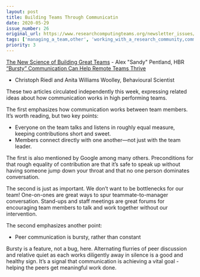 ```yaml
---
layout: post
title: Building Teams Through Communicatin
date: 2020-05-29
issue_number: 26
original_url: https://www.researchcomputingteams.org/newsletter_issues/0026
tags: ['managing_a_team,other', 'working_with_a_research_community,communications_tools']
priority: 3
---
```


<!-- markdownlint-disable MD033 -->
<!-- markdownlint-disable MD041 -->
<!-- markdownlint-disable MD049 -->

[The New Science of Building Great Teams](https://hbr.org/2012/04/the-new-science-of-building-great-teams) - Alex "Sandy" Pentland, HBR<br/>
[“Bursty” Communication Can Help Remote Teams Thrive](https://behavioralscientist.org/bursty-communication-can-help-remote-teams-thrive/)
- Christoph Riedl and Anita Williams Woolley, Behavioural Scientist

These two articles circulated independently this week, expressing related ideas about how communication works in high performing teams.

The first emphasizes how communication works between team members.  It’s worth reading, but two key points:

* Everyone on the team talks and listens in roughly equal measure, keeping contributions short and sweet.
* Members connect directly with one another—not just with the team leader.

The first is also mentioned by Google among many others.  Preconditions for that rough equality of contribution are that it’s safe to speak up without having someone jump down your throat and that no one person dominates conversation.

The second is just as important.  We don’t want to be bottlenecks for our team!  One-on-ones are great ways to spur teammate-to-manager conversation.  Stand-ups and staff meetings are great forums for encouraging team members to talk and work together without our intervention.

The second emphasizes another point:

* Peer communication is bursty, rather than constant

Bursty is a feature, not a bug, here. Alternating flurries of peer discussion and relative quiet as each works diligently away in silence is a good and healthy sign.  It’s a signal that communication is achieving a vital goal - helping the peers get meaningful work done.
